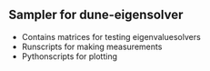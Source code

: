 ## Sampler for dune-eigensolver
- Contains matrices for testing eigenvaluesolvers
- Runscripts for making measurements
- Pythonscripts for plotting
